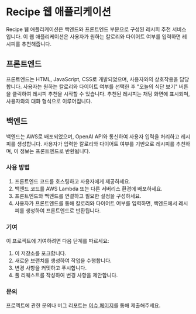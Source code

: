 
# Recipe 웹 애플리케이션

Recipe 웹 애플리케이션은 백엔드와 프론트엔드 부분으로 구성된 레시피 추천 서비스입니다. 이 웹 애플리케이션은 사용자가 원하는 칼로리와 다이어트 여부를 입력하면 레시피를 추천해줍니다.

## 프론트엔드
프론트엔드는 HTML, JavaScript, CSS로 개발되었으며, 사용자와의 상호작용을 담당합니다. 사용자는 원하는 칼로리와 다이어트 여부를 선택한 후 "오늘의 식단 보기" 버튼을 클릭하여 레시피 추천을 시작할 수 있습니다. 추천된 레시피는 채팅 화면에 표시되며, 사용자와의 대화 형식으로 이루어집니다.

## 백엔드
백엔드는 AWS로 배포되었으며, OpenAI API와 통신하여 사용자 입력을 처리하고 레시피를 생성합니다. 사용자가 입력한 칼로리와 다이어트 여부를 기반으로 레시피를 추천하며, 이 정보는 프론트엔드로 반환됩니다.

### 사용 방법
1. 프론트엔드 코드를 호스팅하고 사용자에게 제공하세요.
2. 백엔드 코드를 AWS Lambda 또는 다른 서버리스 환경에 배포하세요.
3. 프론트엔드와 백엔드를 연결하고 필요한 설정을 구성하세요.
4. 사용자가 프론트엔드를 통해 칼로리와 다이어트 여부를 입력하면, 백엔드에서 레시피를 생성하여 프론트엔드로 반환됩니다.

### 기여
이 프로젝트에 기여하려면 다음 단계를 따르세요:

1. 이 저장소를 포크합니다.
2. 새로운 브랜치를 생성하여 작업을 수행합니다.
3. 변경 사항을 커밋하고 푸시합니다.
4. 풀 리퀘스트를 작성하여 변경 사항을 제안합니다.


### 문의
프로젝트에 관한 문의나 버그 리포트는 [이슈 페이지](https://github.com/auspicious0/recipe_backend/issues)를 통해 제출해주세요.
